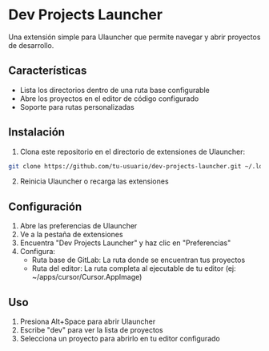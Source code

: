 # Dev Projects Launcher

Una extensión simple para Ulauncher que permite navegar y abrir proyectos de desarrollo.

## Características

- Lista los directorios dentro de una ruta base configurable
- Abre los proyectos en el editor de código configurado
- Soporte para rutas personalizadas

## Instalación

1. Clona este repositorio en el directorio de extensiones de Ulauncher:
```bash
git clone https://github.com/tu-usuario/dev-projects-launcher.git ~/.local/share/ulauncher/extensions/dev-projects-launcher
```

2. Reinicia Ulauncher o recarga las extensiones

## Configuración

1. Abre las preferencias de Ulauncher
2. Ve a la pestaña de extensiones
3. Encuentra "Dev Projects Launcher" y haz clic en "Preferencias"
4. Configura:
   - Ruta base de GitLab: La ruta donde se encuentran tus proyectos
   - Ruta del editor: La ruta completa al ejecutable de tu editor (ej: ~/apps/cursor/Cursor.AppImage)

## Uso

1. Presiona Alt+Space para abrir Ulauncher
2. Escribe "dev" para ver la lista de proyectos
3. Selecciona un proyecto para abrirlo en tu editor configurado
